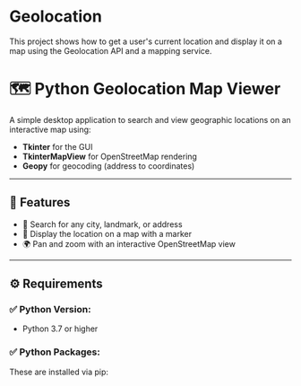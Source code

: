 # Geolocation
This project shows how to get a user's current location and display it on a map using the Geolocation API and a mapping service.
# 🗺️ Python Geolocation Map Viewer

A simple desktop application to search and view geographic locations on an interactive map using:

- **Tkinter** for the GUI
- **TkinterMapView** for OpenStreetMap rendering
- **Geopy** for geocoding (address to coordinates)

---

## 📸 Features

- 🔎 Search for any city, landmark, or address
- 📍 Display the location on a map with a marker
- 🌍 Pan and zoom with an interactive OpenStreetMap view

---

## ⚙️ Requirements

### ✅ Python Version:
- Python 3.7 or higher

### ✅ Python Packages:
These are installed via pip:

